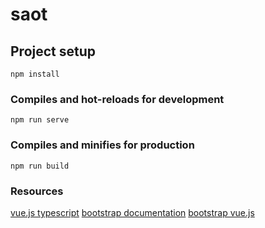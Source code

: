 # saot

## Project setup
```
npm install
```

### Compiles and hot-reloads for development
```
npm run serve
```

### Compiles and minifies for production
```
npm run build
```
### Resources
[vue.js typescript](https://vuejs.org/v2/guide/typescript.html)
[bootstrap documentation](https://getbootstrap.com/docs/4.0/getting-started/introduction/)
[bootstrap vue.js](https://bootstrap-vue.js.org/docs)